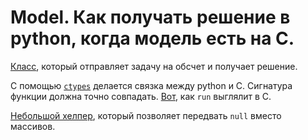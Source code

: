 # Model. Как получать решение в python, когда модель есть на C.

[Класс](https://github.com/humanphysiologylab/mpi_scripts/blob/a1fdb8ace7af8d759c026393ab00b67ca20a97c3/mpi_scripts/voigt/cardiac_model.py#L23), который отправляет задачу на обсчет и получает решение.

С помощью [`ctypes`](https://github.com/humanphysiologylab/mpi_scripts/blob/a1fdb8ace7af8d759c026393ab00b67ca20a97c3/mpi_scripts/voigt/cardiac_model.py#L29) делается связка между python и С. Сигнатура функции должна точно совпадать. [Вот](https://github.com/humanphysiologylab/models_ctypes/blob/1003a3f8e24dcdf6ebebf633e523e31c90a02864/src/model_ctypes/_maleckar/run.c#L22), как `run` выглялит в C.

[Небольшой хелпер](https://github.com/humanphysiologylab/mpi_scripts/blob/a1fdb8ace7af8d759c026393ab00b67ca20a97c3/mpi_scripts/voigt/cardiac_model.py#L7), который позволяет передвать `null` вместо массивов.
